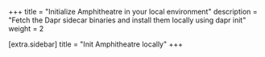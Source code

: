 +++
title = "Initialize Amphitheatre in your local environment"
description = "Fetch the Dapr sidecar binaries and install them locally using dapr init"
weight = 2

[extra.sidebar]
title = "Init Amphitheatre locally"
+++